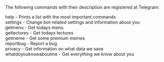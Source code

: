 The following commands with their description are registered at Telegram:

help - Prints a list with the most important commands<br>
settings - Change bot-related settings and information about you<br>
getmenu - Get todays menu<br>
getlectures - Get todays lectures<br>
getmeme - Get some premium memes<br>
reportbug - Report a bug<br>
privacy - Get information on what data we save<br>
whatdoyouknowaboutme - Get everything we know about you
